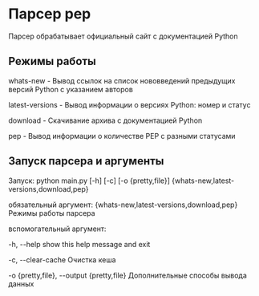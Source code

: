 # Парсер pep

Парсер обрабатывает официальный сайт с документацией Python

## Режимы работы

whats-new - Вывод ссылок на список нововведений предыдущих версий Python с указанием авторов

latest-versions - Вывод информации о версиях Python: номер и статус

download - Скачивание архива с документацией Python

pep - Вывод информации о количестве PEP с разными статусами

## Запуск парсера и аргументы

Запуск: python main.py [-h] [-c] [-o {pretty,file}] {whats-new,latest-versions,download,pep}

обязательный аргумент:
  {whats-new,latest-versions,download,pep}
                        Режимы работы парсера

вспомогательный аргумент:

  -h, --help            show this help message and exit
  
  -c, --clear-cache     Очистка кеша
  
  -o {pretty,file}, --output {pretty,file}
                        Дополнительные способы вывода данных
